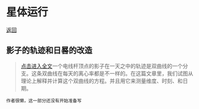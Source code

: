 # 星体运行

[返回](README.md)

## 影子的轨迹和日晷的改造

> [点击进入全文](Astronomy/shadow.md)一个电线杆顶点的影子在一天之中的轨迹是双曲线的一个分支。这条双曲线在每天的离心率都是不一样的。在这篇文章里，我们试图从理论上解释并计算这个双曲线的方程。并且用它来测量维度、时刻、和日期。

`作者很懒，这一部分还没有开始准备写`

